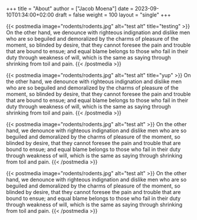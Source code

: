 +++
title = "About"
author = ["Jacob Moena"]
date = 2023-09-10T01:34:00+02:00
draft = false
weight = 100
layout = "single"
+++

{{< postmedia image="rodents/rodents.jpg" alt="test alt" title="testing" >}}
On the other hand, we denounce with righteous indignation and dislike men who are so beguiled and demoralized by the charms of pleasure of the moment, so blinded by desire, that they cannot foresee the pain and trouble that are bound to ensue; and equal blame belongs to those who fail in their duty through weakness of will, which is the same as saying through shrinking from toil and pain.
{{< /postmedia >}}

{{< postmedia image="rodents/rodents.jpg" alt="test alt" title="yup" >}}
On the other hand, we denounce with righteous indignation and dislike men who are so beguiled and demoralized by the charms of pleasure of the moment, so blinded by desire, that they cannot foresee the pain and trouble that are bound to ensue; and equal blame belongs to those who fail in their duty through weakness of will, which is the same as saying through shrinking from toil and pain.
{{< /postmedia >}}

{{< postmedia image="rodents/rodents.jpg" alt="test alt" >}}
On the other hand, we denounce with righteous indignation and dislike men who are so beguiled and demoralized by the charms of pleasure of the moment, so blinded by desire, that they cannot foresee the pain and trouble that are bound to ensue; and equal blame belongs to those who fail in their duty through weakness of will, which is the same as saying through shrinking from toil and pain.
{{< /postmedia >}}

{{< postmedia image="rodents/rodents.jpg" alt="test alt" >}}
On the other hand, we denounce with righteous indignation and dislike men who are so beguiled and demoralized by the charms of pleasure of the moment, so blinded by desire, that they cannot foresee the pain and trouble that are bound to ensue; and equal blame belongs to those who fail in their duty through weakness of will, which is the same as saying through shrinking from toil and pain.
{{< /postmedia >}}
